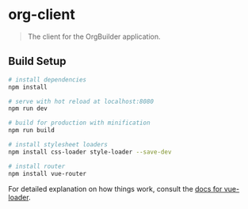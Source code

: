 # org-client

> The client for the OrgBuilder application.

## Build Setup

``` bash
# install dependencies
npm install

# serve with hot reload at localhost:8080
npm run dev

# build for production with minification
npm run build

# install stylesheet loaders
npm install css-loader style-loader --save-dev

# install router
npm install vue-router
```

For detailed explanation on how things work, consult the [docs for vue-loader](http://vuejs.github.io/vue-loader).
